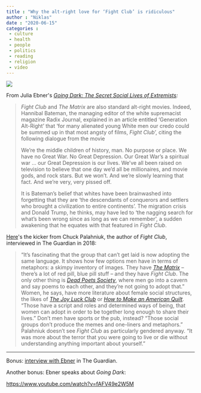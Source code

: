 ```yaml
---
title : "Why the alt-right love for ‘Fight Club’ is ridiculous"
author : "Niklas"
date : "2020-06-15"
categories : 
 - culture
 - health
 - people
 - politics
 - reading
 - religion
 - video
---
```


![](https://niklasblog.com/wp-content/image-35.png)

From Julia Ebner's _[Going Dark: The Secret Social Lives of Extremists](https://goingdark.shortstack.com/xMrHhh):_

> _Fight Club_ and _The Matrix_ are also standard alt-right movies. Indeed, Hannibal Bateman, the managing editor of the white supremacist magazine Radix Journal, explained in an article entitled ‘Generation Alt-Right’ that ‘for many alienated young White men our credo could be summed up in that most angsty of films, _Fight Club_’, citing the following dialogue from the movie  
>   
> We’re the middle children of history, man. No purpose or place. We have no Great War. No Great Depression. Our Great War’s a spiritual war … our Great Depression is our lives. We’ve all been raised on television to believe that one day we’d all be millionaires, and movie gods, and rock stars. But we won’t. And we’re slowly learning that fact. And we’re very, very pissed off.  
>   
> It is Bateman’s belief that whites have been brainwashed into forgetting that they are ‘the descendants of conquerors and settlers who brought a civilization to entire continents’. The migration crisis and Donald Trump, he thinks, may have led to ‘the nagging search for what’s been wrong since as long as we can remember’, a sudden awakening that he equates with that featured in _Fight Club_.

[Here](https://www.theguardian.com/books/2018/jul/20/chuck-palahniuk-interview-adjustment-day-black-ethno-state-gay-parenting-incel-movement)'s the kicker from Chuck Palahniuk, the author of _Fight Club_, interviewed in The Guardian in 2018:

> “It’s fascinating that the group that can’t get laid is now adopting the same language. It shows how few options men have in terms of metaphors: a skimpy inventory of images. They have [_The Matrix_](https://www.theguardian.com/world/2017/may/13/the-red-pill-screening-divides-campus-libertarians-from-pro-women-groups) – there’s a lot of red pill, blue pill stuff – and they have _Fight Club_. The only other thing is [_Dead Poets Society_](https://www.theguardian.com/film/filmblog/2011/nov/21/favourite-film-dead-poets-society), where men go into a cavern and say poems to each other, and they’re not going to adopt that.” Women, he says, have more literature about female social structures, the likes of [_The Joy Luck Club_](https://www.theguardian.com/books/2018/jan/22/amy-tan-writing-exhilarating-wish-hadnt-been-published-memoir-joy-luck-club) or [_How to Make an American Quilt_](https://www.penguinrandomhouse.com/books/125414/how-to-make-an-american-quilt-by-whitney-otto/9780345388964/). “Those have a script and roles and determined ways of being, that women can adopt in order to be together long enough to share their lives.” Don’t men have sports or the pub, instead? “Those social groups don’t produce the memes and one-liners and metaphors.” Palahniuk doesn’t see _Fight Club_ as particularly gendered anyway. “It was more about the terror that you were going to live or die without understanding anything important about yourself.”

* * *

Bonus: [interview with Ebner](https://www.theguardian.com/books/2020/feb/14/julia-ebner-theres-an-adrenaline-rush-in-undercover-work-getting-inside-a-far-right-movement-) in The Guardian.

Another bonus: Ebner speaks about _Going Dark_:

https://www.youtube.com/watch?v=fAFV49e2W5M

